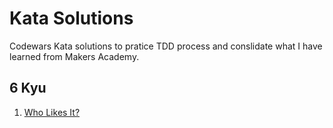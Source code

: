 # Kata Solutions

Codewars Kata solutions to pratice TDD process and conslidate what I have learned from Makers Academy.

## 6 Kyu

1. [Who Likes It?](https://github.com/Nameo91/Codewars-Kata-Solutions/tree/main/6kyu_JS/whoLikesIt)
